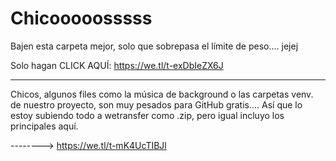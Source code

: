 

# Chicooooosssss
Bajen esta carpeta mejor, solo que sobrepasa el límite de peso.... jejej

Solo hagan CLICK AQUÍ: https://we.tl/t-exDbIeZX6J



---------------------------------------------------------------------------------------------------------------------
Chicos, algunos files como la música de background o las carpetas venv. de nuestro proyecto, son muy pesados para GitHub gratis....
Así que lo estoy subiendo todo a wetransfer como .zip, pero igual incluyo los principales aquí.

--------> https://we.tl/t-mK4UcTIBJl
